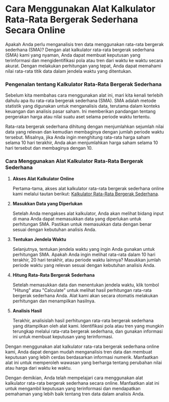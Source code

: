 Cara Menggunakan Alat Kalkulator Rata-Rata Bergerak Sederhana Secara Online
===========================================================================

Apakah Anda perlu menganalisis tren data menggunakan rata-rata bergerak sederhana (SMA)? Dengan alat kalkulator rata-rata bergerak sederhana (SMA) kami yang nyaman, Anda dapat membuat keputusan yang terinformasi dan mengidentifikasi pola atau tren dari waktu ke waktu secara akurat. Dengan melakukan perhitungan yang tepat, Anda dapat memahami nilai rata-rata titik data dalam jendela waktu yang ditentukan.

### Pengenalan tentang Kalkulator Rata-Rata Bergerak Sederhana

Sebelum kita membahas cara menggunakan alat ini, mari kita kenali terlebih dahulu apa itu rata-rata bergerak sederhana (SMA). SMA adalah metode statistik yang digunakan untuk menganalisis data, terutama dalam konteks keuangan dan analisis pasar saham. Ini memberikan pandangan tentang pergerakan harga atau nilai suatu aset selama periode waktu tertentu.

Rata-rata bergerak sederhana dihitung dengan menjumlahkan sejumlah nilai data yang relevan dan kemudian membaginya dengan jumlah periode waktu tersebut. Misalnya, jika Anda ingin menghitung rata-rata harga saham selama 10 hari terakhir, Anda akan menjumlahkan harga saham selama 10 hari tersebut dan membaginya dengan 10.

### Cara Menggunakan Alat Kalkulator Rata-Rata Bergerak Sederhana

1. **Akses Alat Kalkulator Online**
    
    Pertama-tama, akses alat kalkulator rata-rata bergerak sederhana online kami melalui tautan berikut: [Kalkulator Rata-Rata Bergerak Sederhana](https://www.onlinecalculatorsfree.com/id/math/simple-moving-average-calculator.html).
2. **Masukkan Data yang Diperlukan**
    
    Setelah Anda mengakses alat kalkulator, Anda akan melihat bidang input di mana Anda dapat memasukkan data yang diperlukan untuk perhitungan SMA. Pastikan untuk memasukkan data dengan benar sesuai dengan kebutuhan analisis Anda.
3. **Tentukan Jendela Waktu**
    
    Selanjutnya, tentukan jendela waktu yang ingin Anda gunakan untuk perhitungan SMA. Apakah Anda ingin melihat rata-rata dalam 10 hari terakhir, 20 hari terakhir, atau periode waktu lainnya? Masukkan jumlah periode waktu yang relevan sesuai dengan kebutuhan analisis Anda.
4. **Hitung Rata-Rata Bergerak Sederhana**
    
    Setelah memasukkan data dan menentukan jendela waktu, klik tombol "Hitung" atau "Calculate" untuk melihat hasil perhitungan rata-rata bergerak sederhana Anda. Alat kami akan secara otomatis melakukan perhitungan dan menampilkan hasilnya.
5. **Analisis Hasil**
    
    Terakhir, analisislah hasil perhitungan rata-rata bergerak sederhana yang ditampilkan oleh alat kami. Identifikasi pola atau tren yang mungkin terungkap melalui rata-rata bergerak sederhana, dan gunakan informasi ini untuk membuat keputusan yang terinformasi.

Dengan menggunakan alat kalkulator rata-rata bergerak sederhana online kami, Anda dapat dengan mudah menganalisis tren data dan membuat keputusan yang lebih cerdas berdasarkan informasi numerik. Manfaatkan alat ini untuk memperoleh wawasan yang berharga tentang perubahan nilai atau harga dari waktu ke waktu.

Dengan demikian, Anda telah mempelajari cara menggunakan alat kalkulator rata-rata bergerak sederhana secara online. Manfaatkan alat ini untuk mengambil keputusan yang terinformasi dan mendapatkan pemahaman yang lebih baik tentang tren data dalam analisis Anda.
